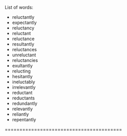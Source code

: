 List of words:
- reluctantly
- expectantly
- reluctancy
- reluctant
- reluctance
- resultantly
- reluctances
- unreluctant
- reluctancies
- exultantly
- relucting
- hesitantly
- ineluctably
- irrelevantly
- reductant
- reductants
- redundantly
- relevantly
- reliantly
- repentantly

========================================

